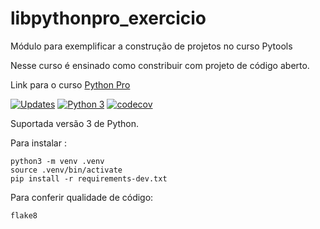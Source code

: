 # libpythonpro_exercicio
Módulo para exemplificar a construção de projetos no curso Pytools

Nesse curso é ensinado como constribuir com projeto de código aberto.

Link para o curso [Python Pro](https://www.python.pro.br/)

[![Updates](https://pyup.io/repos/github/GilmarDeJesusSantana/libpythonpro_exercicio/shield.svg)](https://pyup.io/repos/github/GilmarDeJesusSantana/libpythonpro_exercicio/)
[![Python 3](https://pyup.io/repos/github/GilmarDeJesusSantana/libpythonpro_exercicio/python-3-shield.svg)](https://pyup.io/repos/github/GilmarDeJesusSantana/libpythonpro_exercicio/)
[![codecov](https://codecov.io/gh/GilmarDeJesusSantana/libpythonpro_exercicio/branch/main/graph/badge.svg?token=INANMXFHEQ)](https://codecov.io/gh/GilmarDeJesusSantana/libpythonpro_exercicio)

Suportada versão 3 de Python.

Para instalar :

```console
python3 -m venv .venv
source .venv/bin/activate
pip install -r requirements-dev.txt
```
Para conferir qualidade de código:

```console
flake8
```